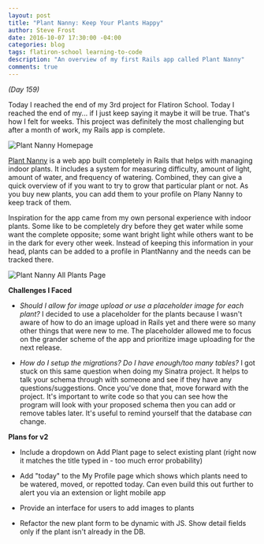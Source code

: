 ```yaml
---
layout: post
title: "Plant Nanny: Keep Your Plants Happy"
author: Steve Frost
date: 2016-10-07 17:30:00 -04:00
categories: blog
tags: flatiron-school learning-to-code
description: "An overview of my first Rails app called Plant Nanny"
comments: true
---
```


*(Day 159)*

Today I reached the end of my 3rd project for Flatiron School. Today I reached the end of my... if I just keep saying it maybe it will be true. That's how I felt for weeks. This project was definitely the most challenging but after a month of work, my Rails app is complete.

![Plant Nanny Homepage]({{site-url}}/assets/plantnanny1.jpeg)

[Plant Nanny](https://github.com/steveafrost/plant-nanny) is a web app built completely in Rails that helps with managing indoor plants. It includes a system for measuring difficulty, amount of light, amount of water, and frequency of watering. Combined, they can give a quick overview of if you want to try to grow that particular plant or not. As you buy new plants, you can add them to your profile on Plany Nanny to keep track of them.

Inspiration for the app came from my own personal experience with indoor plants. Some like to be completely dry before they get water while some want the complete opposite; some want bright light while others want to be in the dark for every other week. Instead of keeping this information in your head, plants can be added to a profile in PlantNanny and the needs can be tracked there.

![Plant Nanny All Plants Page]({{site-url}}/assets/plantnanny2.jpeg)

**Challenges I Faced**
* *Should I allow for image upload or use a placeholder image for each plant?* I decided to use a placeholder for the plants because I wasn't aware of how to do an image upload in Rails yet and there were so many other things that were new to me. The placeholder allowed me to focus on the grander scheme of the app and prioritize image uploading for the next release.

* *How do I setup the migrations? Do I have enough/too many tables?* I got stuck on this same question when doing my Sinatra project. It helps to talk your schema through with someone and see if they have any questions/suggestions. Once you've done that, move forward with the project. It's important to write code so that you can see how the program will look with your proposed schema then you can add or remove tables later. It's useful to remind yourself that the database *can* change.

**Plans for v2**
* Include a dropdown on Add Plant page to select existing plant (right now it matches the title typed in - too much error probability)

* Add "today" to the My Profile page which shows which plants need to be watered, moved, or repotted today. Can even build this out further to alert you via an extension or light mobile app

* Provide an interface for users to add images to plants

* Refactor the new plant form to be dynamic with JS. Show detail fields only if the plant isn't already in the DB.
